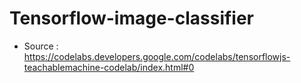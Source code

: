 # Tensorflow-image-classifier

- Source : https://codelabs.developers.google.com/codelabs/tensorflowjs-teachablemachine-codelab/index.html#0